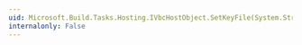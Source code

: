 ```yaml
---
uid: Microsoft.Build.Tasks.Hosting.IVbcHostObject.SetKeyFile(System.String)
internalonly: False
---
```

